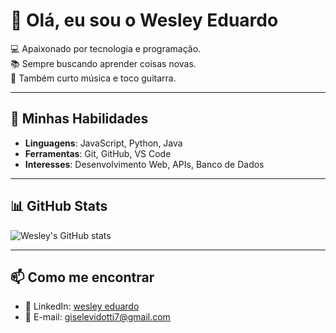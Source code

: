 # 👋 Olá, eu sou o Wesley Eduardo

💻 Apaixonado por tecnologia e programação.  
📚 Sempre buscando aprender coisas novas.  
🎸 Também curto música e toco guitarra.  

---

## 🚀 Minhas Habilidades
- **Linguagens**: JavaScript, Python, Java  
- **Ferramentas**: Git, GitHub, VS Code  
- **Interesses**: Desenvolvimento Web, APIs, Banco de Dados  

---

## 📊 GitHub Stats
![Wesley's GitHub stats](https://github-readme-stats.vercel.app/api?username=SEU_USUARIO&show_icons=true&theme=dracula)

---

## 📫 Como me encontrar
- 💼 LinkedIn: [wesley eduardo](https://www.linkedin.com/in/wesley-eduardo-de-souza-019520382/)  
- 📧 E-mail: giselevidotti7@gmail.com  


